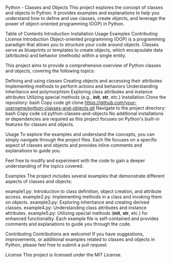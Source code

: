 Python - Classes and Objects
This project explores the concept of classes and objects in Python. It provides examples and explanations to help you understand how to define and use classes, create objects, and leverage the power of object-oriented programming (OOP) in Python.

Table of Contents
Introduction
Installation
Usage
Examples
Contributing
License
Introduction
Object-oriented programming (OOP) is a programming paradigm that allows you to structure your code around objects. Classes serve as blueprints or templates to create objects, which encapsulate data (attributes) and behavior (methods) within a single entity.

This project aims to provide a comprehensive overview of Python classes and objects, covering the following topics:

Defining and using classes
Creating objects and accessing their attributes
Implementing methods to perform actions and behaviors
Understanding inheritance and polymorphism
Exploring class attributes and instance attributes
Utilizing special methods (e.g., __init__, __str__, etc.)
Installation
Clone the repository:
bash
Copy code
git clone https://github.com/your-username/python-classes-and-objects.git
Navigate to the project directory:
bash
Copy code
cd python-classes-and-objects
No additional installations or dependencies are required as this project focuses on Python's built-in features for classes and objects.

Usage
To explore the examples and understand the concepts, you can simply navigate through the project files. Each file focuses on a specific aspect of classes and objects and provides inline comments and explanations to guide you.

Feel free to modify and experiment with the code to gain a deeper understanding of the topics covered.

Examples
The project includes several examples that demonstrate different aspects of classes and objects:

example1.py: Introduction to class definition, object creation, and attribute access.
example2.py: Implementing methods in a class and invoking them on objects.
example3.py: Exploring inheritance and creating derived classes.
example4.py: Understanding class attributes and instance attributes.
example5.py: Utilizing special methods (__init__, __str__, etc.) for enhanced functionality.
Each example file is self-contained and provides comments and explanations to guide you through the code.

Contributing
Contributions are welcome! If you have suggestions, improvements, or additional examples related to classes and objects in Python, please feel free to submit a pull request.

License
This project is licensed under the MIT License.